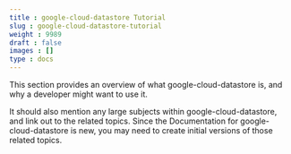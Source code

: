 ```yaml
---
title : google-cloud-datastore Tutorial
slug : google-cloud-datastore-tutorial
weight : 9989
draft : false
images : []
type : docs
---
```


This section provides an overview of what google-cloud-datastore is, and why a developer might want to use it.

It should also mention any large subjects within google-cloud-datastore, and link out to the related topics.  Since the Documentation for google-cloud-datastore is new, you may need to create initial versions of those related topics.


